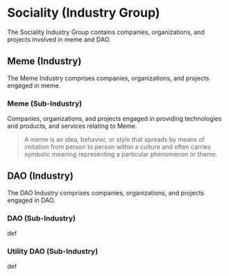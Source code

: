 # Sociality (Industry Group)

The Sociality Industry Group contains companies, organizations, and projects involved in meme and DAO.



## Meme (Industry)

The Meme Industry comprises companies, organizations, and projects engaged in meme.

### Meme (Sub-Industry)

Companies, organizations, and projects engaged in providing technologies and products, and services relating to Meme.

> A meme is an idea, behavior, or style that spreads by means of imitation from person to person within a culture and often carries symbolic meaning representing a particular phenomenon or theme.



## DAO (Industry)

The DAO Industry comprises companies, organizations, and projects engaged in DAO.

### DAO (Sub-Industry)

def

### Utility DAO (Sub-Industry)

def
